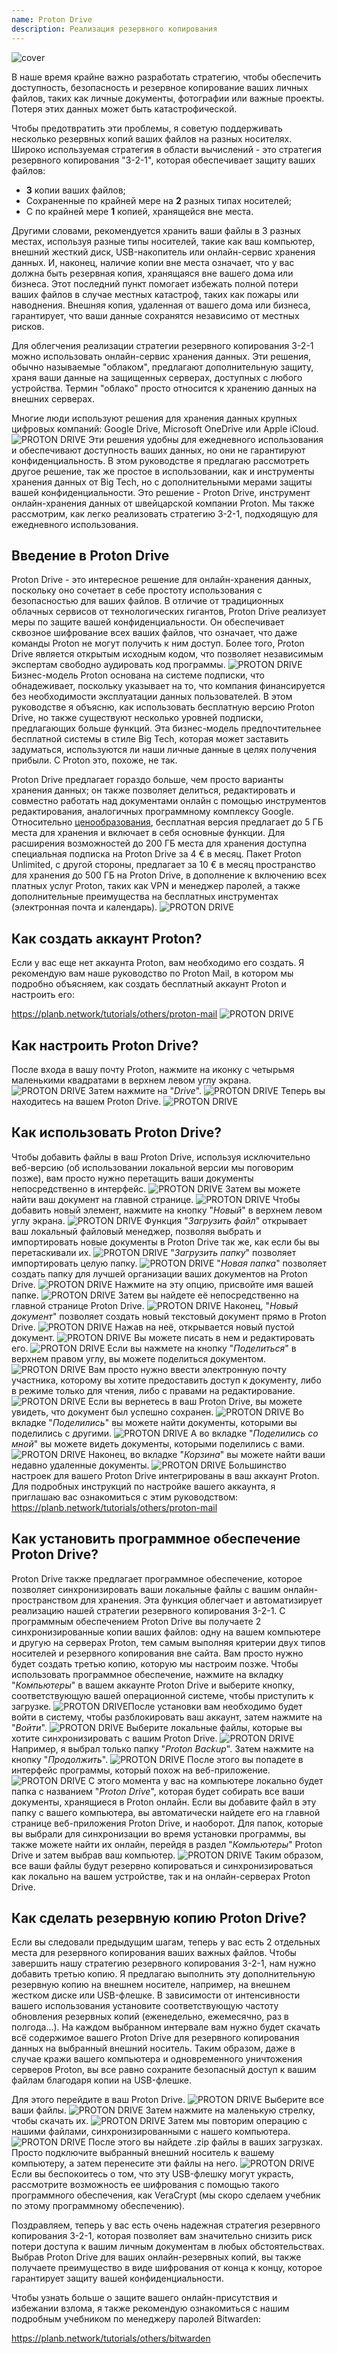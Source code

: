 ```yaml
---
name: Proton Drive
description: Реализация резервного копирования
---
```

![cover](assets/cover.webp)

В наше время крайне важно разработать стратегию, чтобы обеспечить доступность, безопасность и резервное копирование ваших личных файлов, таких как личные документы, фотографии или важные проекты. Потеря этих данных может быть катастрофической.

Чтобы предотвратить эти проблемы, я советую поддерживать несколько резервных копий ваших файлов на разных носителях. Широко используемая стратегия в области вычислений - это стратегия резервного копирования "3-2-1", которая обеспечивает защиту ваших файлов:
- **3** копии ваших файлов;
- Сохраненные по крайней мере на **2** разных типах носителей;
- С по крайней мере **1** копией, хранящейся вне места.

Другими словами, рекомендуется хранить ваши файлы в 3 разных местах, используя разные типы носителей, такие как ваш компьютер, внешний жесткий диск, USB-накопитель или онлайн-сервис хранения данных. И, наконец, наличие копии вне места означает, что у вас должна быть резервная копия, хранящаяся вне вашего дома или бизнеса. Этот последний пункт помогает избежать полной потери ваших файлов в случае местных катастроф, таких как пожары или наводнения. Внешняя копия, удаленная от вашего дома или бизнеса, гарантирует, что ваши данные сохранятся независимо от местных рисков.

Для облегчения реализации стратегии резервного копирования 3-2-1 можно использовать онлайн-сервис хранения данных. Эти решения, обычно называемые "облаком", предлагают дополнительную защиту, храня ваши данные на защищенных серверах, доступных с любого устройства. Термин "облако" просто относится к хранению данных на внешних серверах.

Многие люди используют решения для хранения данных крупных цифровых компаний: Google Drive, Microsoft OneDrive или Apple iCloud.
![PROTON DRIVE](assets/notext/01.webp)
Эти решения удобны для ежедневного использования и обеспечивают доступность ваших данных, но они не гарантируют конфиденциальность. В этом руководстве я предлагаю рассмотреть другое решение, так же простое в использовании, как и инструменты хранения данных от Big Tech, но с дополнительными мерами защиты вашей конфиденциальности. Это решение - Proton Drive, инструмент онлайн-хранения данных от швейцарской компании Proton. Мы также рассмотрим, как легко реализовать стратегию 3-2-1, подходящую для ежедневного использования.

## Введение в Proton Drive
Proton Drive - это интересное решение для онлайн-хранения данных, поскольку оно сочетает в себе простоту использования с безопасностью для ваших файлов. В отличие от традиционных облачных сервисов от технологических гигантов, Proton Drive реализует меры по защите вашей конфиденциальности. Он обеспечивает сквозное шифрование всех ваших файлов, что означает, что даже команды Proton не могут получить к ним доступ. Более того, Proton Drive является открытым исходным кодом, что позволяет независимым экспертам свободно аудировать код программы.
![PROTON DRIVE](assets/notext/02.webp)
Бизнес-модель Proton основана на системе подписки, что обнадеживает, поскольку указывает на то, что компания финансируется без необходимости эксплуатации данных пользователей. В этом руководстве я объясню, как использовать бесплатную версию Proton Drive, но также существуют несколько уровней подписки, предлагающих больше функций. Эта бизнес-модель предпочтительнее бесплатной системы в стиле Big Tech, которая может заставить задуматься, используются ли наши личные данные в целях получения прибыли. С Proton это, похоже, не так.

Proton Drive предлагает гораздо больше, чем просто варианты хранения данных; он также позволяет делиться, редактировать и совместно работать над документами онлайн с помощью инструментов редактирования, аналогичных программному комплексу Google.
Относительно [ценообразования](https://proton.me/pricing), бесплатная версия предлагает до 5 ГБ места для хранения и включает в себя основные функции. Для расширения возможностей до 200 ГБ места для хранения доступна специальная подписка на Proton Drive за 4 € в месяц. Пакет Proton Unlimited, с другой стороны, предлагает за 10 € в месяц пространство для хранения до 500 ГБ на Proton Drive, в дополнение к включению всех платных услуг Proton, таких как VPN и менеджер паролей, а также дополнительные преимущества на бесплатных инструментах (электронная почта и календарь). ![PROTON DRIVE](assets/notext/03.webp)
## Как создать аккаунт Proton?

Если у вас еще нет аккаунта Proton, вам необходимо его создать. Я рекомендую вам наше руководство по Proton Mail, в котором мы подробно объясняем, как создать бесплатный аккаунт Proton и настроить его:

https://planb.network/tutorials/others/proton-mail
![PROTON DRIVE](assets/notext/04.webp)
## Как настроить Proton Drive?

После входа в вашу почту Proton, нажмите на иконку с четырьмя маленькими квадратами в верхнем левом углу экрана.
![PROTON DRIVE](assets/notext/05.webp)
Затем нажмите на "*Drive*".
![PROTON DRIVE](assets/notext/06.webp)
Теперь вы находитесь на вашем Proton Drive.
![PROTON DRIVE](assets/notext/07.webp)
## Как использовать Proton Drive?
Чтобы добавить файлы в ваш Proton Drive, используя исключительно веб-версию (об использовании локальной версии мы поговорим позже), вам просто нужно перетащить ваши документы непосредственно в интерфейс. ![PROTON DRIVE](assets/notext/08.webp) Затем вы можете найти ваш документ на главной странице. ![PROTON DRIVE](assets/notext/09.webp) Чтобы добавить новый элемент, нажмите на кнопку "*Новый*" в верхнем левом углу экрана. ![PROTON DRIVE](assets/notext/10.webp) Функция "*Загрузить файл*" открывает ваш локальный файловый менеджер, позволяя выбрать и импортировать новые документы в Proton Drive так же, как если бы вы перетаскивали их. ![PROTON DRIVE](assets/notext/11.webp) "*Загрузить папку*" позволяет импортировать целую папку. ![PROTON DRIVE](assets/notext/12.webp) "*Новая папка*" позволяет создать папку для лучшей организации ваших документов на Proton Drive. ![PROTON DRIVE](assets/notext/13.webp) Нажмите на эту опцию, присвойте имя вашей папке. ![PROTON DRIVE](assets/notext/14.webp) Затем вы найдете её непосредственно на главной странице Proton Drive. ![PROTON DRIVE](assets/notext/15.webp) Наконец, "*Новый документ*" позволяет создать новый текстовый документ прямо в Proton Drive. ![PROTON DRIVE](assets/notext/16.webp) Нажав на неё, открывается новый пустой документ. ![PROTON DRIVE](assets/notext/17.webp) Вы можете писать в нем и редактировать его. ![PROTON DRIVE](assets/notext/18.webp) Если вы нажмете на кнопку "*Поделиться*" в верхнем правом углу, вы можете поделиться документом. ![PROTON DRIVE](assets/notext/19.webp) Вам просто нужно ввести электронную почту участника, которому вы хотите предоставить доступ к документу, либо в режиме только для чтения, либо с правами на редактирование. ![PROTON DRIVE](assets/notext/20.webp) Если вы вернетесь в ваш Proton Drive, вы можете увидеть, что документ был успешно сохранен. ![PROTON DRIVE](assets/notext/21.webp) Во вкладке "*Поделились*" вы можете найти документы, которыми вы поделились с другими. ![PROTON DRIVE](assets/notext/22.webp) А во вкладке "*Поделились со мной*" вы можете видеть документы, которыми поделились с вами. ![PROTON DRIVE](assets/notext/23.webp) Наконец, во вкладке "*Корзина*" вы можете найти ваши недавно удаленные документы. ![PROTON DRIVE](assets/notext/24.webp) Большинство настроек для вашего Proton Drive интегрированы в ваш аккаунт Proton. Для подробных инструкций по настройке вашего аккаунта, я приглашаю вас ознакомиться с этим руководством:
https://planb.network/tutorials/others/proton-mail

## Как установить программное обеспечение Proton Drive?
Proton Drive также предлагает программное обеспечение, которое позволяет синхронизировать ваши локальные файлы с вашим онлайн-пространством для хранения. Эта функция облегчает и автоматизирует реализацию нашей стратегии резервного копирования 3-2-1. С программным обеспечением Proton Drive вы получаете 2 синхронизированные копии ваших файлов: одну на вашем компьютере и другую на серверах Proton, тем самым выполняя критерии двух типов носителей и резервного копирования вне сайта. Вам просто нужно будет создать третью копию, которую мы настроим позже.
Чтобы использовать программное обеспечение, нажмите на вкладку "*Компьютеры*" в вашем аккаунте Proton Drive и выберите кнопку, соответствующую вашей операционной системе, чтобы приступить к загрузке.
![PROTON DRIVE](assets/notext/25.webp)После установки вам необходимо будет войти в систему, чтобы разблокировать ваш аккаунт, затем нажмите на "*Войти*".
![PROTON DRIVE](assets/notext/26.webp)
Выберите локальные файлы, которые вы хотите синхронизировать с вашим Proton Drive.
![PROTON DRIVE](assets/notext/27.webp)
Например, я выбрал только папку "*Proton Backup*". Затем нажмите на кнопку "*Продолжить*".
![PROTON DRIVE](assets/notext/28.webp)
После этого вы попадете в интерфейс программы, который похож на веб-приложение.
![PROTON DRIVE](assets/notext/29.webp)
С этого момента у вас на компьютере локально будет папка с названием "*Proton Drive*", которая будет собирать все ваши документы, хранящиеся в Proton онлайн. Если вы добавите файл в эту папку с вашего компьютера, вы автоматически найдете его на главной странице веб-приложения Proton Drive, и наоборот. Для папок, которые вы выбрали для синхронизации во время установки программы, вы также можете найти их онлайн, перейдя в раздел "*Компьютеры*" Proton Drive и затем выбрав ваш компьютер.
![PROTON DRIVE](assets/notext/30.webp)
Таким образом, все ваши файлы будут резервно копироваться и синхронизироваться как локально на вашем устройстве, так и на онлайн-серверах Proton Drive.

## Как сделать резервную копию Proton Drive?

Если вы следовали предыдущим шагам, теперь у вас есть 2 отдельных места для резервного копирования ваших важных файлов. Чтобы завершить нашу стратегию резервного копирования 3-2-1, нам нужно добавить третью копию.
Я предлагаю выполнить эту дополнительную резервную копию на внешнем носителе, например, на внешнем жестком диске или USB-флешке. В зависимости от интенсивности вашего использования установите соответствующую частоту обновления резервных копий (еженедельно, ежемесячно, раз в полгода...). На каждом выбранном интервале вам нужно будет скачать всё содержимое вашего Proton Drive для резервного копирования данных на выбранный внешний носитель. Таким образом, даже в случае кражи вашего компьютера и одновременного уничтожения серверов Proton, вы все равно сохраните безопасный доступ к вашим файлам благодаря копии на USB-флешке.

Для этого перейдите в ваш Proton Drive.
![PROTON DRIVE](assets/notext/31.webp)
Выберите все ваши файлы.
![PROTON DRIVE](assets/notext/32.webp)
Затем нажмите на маленькую стрелку, чтобы скачать их.
![PROTON DRIVE](assets/notext/33.webp)
Затем мы повторим операцию с нашими файлами, синхронизированными с нашего компьютера.
![PROTON DRIVE](assets/notext/34.webp)
После этого вы найдете .zip файлы в ваших загрузках. Просто подключите выбранный внешний носитель к вашему компьютеру, а затем перенесите эти файлы на него.
![PROTON DRIVE](assets/notext/35.webp)
Если вы беспокоитесь о том, что эту USB-флешку могут украсть, рассмотрите возможность ее шифрования с помощью такого программного обеспечения, как VeraCrypt (мы скоро сделаем учебник по этому программному обеспечению).

Поздравляем, теперь у вас есть очень надежная стратегия резервного копирования 3-2-1, которая позволяет вам значительно снизить риск потери доступа к вашим личным документам в любых обстоятельствах. Выбрав Proton Drive для ваших онлайн-резервных копий, вы также получаете преимущество в виде шифрования от конца к концу, которое гарантирует защиту вашей конфиденциальности.

Чтобы узнать больше о защите вашего онлайн-присутствия и избежании взлома, я также рекомендую ознакомиться с нашим подробным учебником по менеджеру паролей Bitwarden:

https://planb.network/tutorials/others/bitwarden